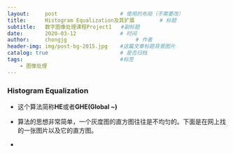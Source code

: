 ```yaml
---
layout:     post                    # 使用的布局（不需要改）
title:      Histogram Equalization及其扩展        # 标题 
subtitle:   数字图像处理课程Project1   #副标题
date:       2020-03-12              # 时间
author:     chongjg                      # 作者
header-img: img/post-bg-2015.jpg    #这篇文章标题背景图片
catalog: true                       # 是否归档
tags:                               #标签
    - 图像处理
---
```


### Histogram Equalization

* 这个算法简称**HE**或者**GHE(Global ~)**

* 算法的思想非常简单，一个灰度图的直方图往往是不均匀的。下面是在网上找的一张图片以及它的直方图。

* 
